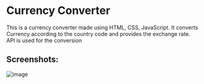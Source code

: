 # Currency Converter
This is a currency converter made using HTML, CSS, JavaScript.
It converts Currency according to the country code and provides the exchange rate.
API is used for the conversion

## Screenshots:

![image](https://github.com/user-attachments/assets/a16d8145-c073-4795-86f3-4d5125fa9d29)

